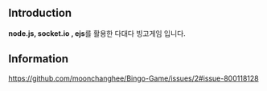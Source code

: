 ## Introduction
**node.js, socket.io , ejs**를 활용한 다대다 빙고게임 입니다.


## Information

https://github.com/moonchanghee/Bingo-Game/issues/2#issue-800118128
